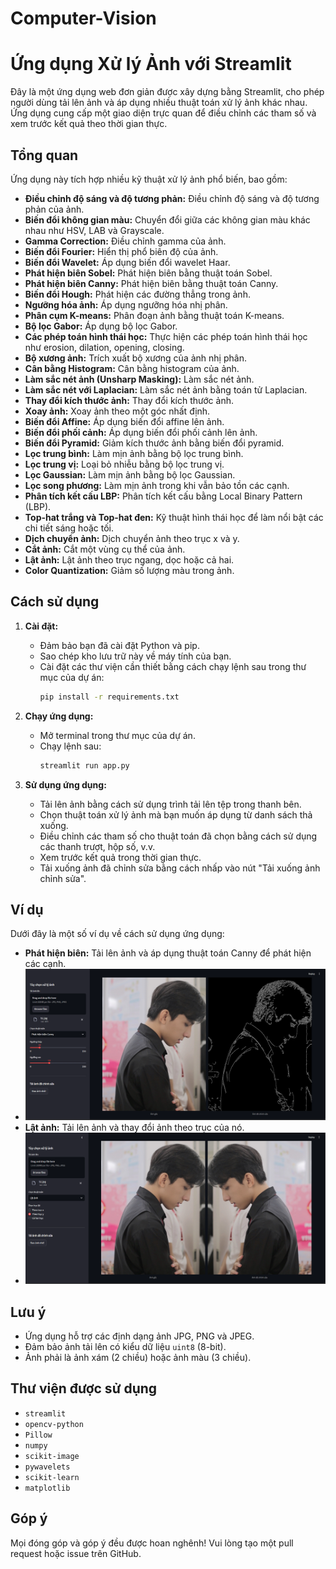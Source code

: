 # Computer-Vision
# Ứng dụng Xử lý Ảnh với Streamlit

Đây là một ứng dụng web đơn giản được xây dựng bằng Streamlit, cho phép người dùng tải lên ảnh và áp dụng nhiều thuật toán xử lý ảnh khác nhau. Ứng dụng cung cấp một giao diện trực quan để điều chỉnh các tham số và xem trước kết quả theo thời gian thực.

## Tổng quan

Ứng dụng này tích hợp nhiều kỹ thuật xử lý ảnh phổ biến, bao gồm:

* **Điều chỉnh độ sáng và độ tương phản:** Điều chỉnh độ sáng và độ tương phản của ảnh.
* **Biến đổi không gian màu:** Chuyển đổi giữa các không gian màu khác nhau như HSV, LAB và Grayscale.
* **Gamma Correction:** Điều chỉnh gamma của ảnh.
* **Biến đổi Fourier:** Hiển thị phổ biên độ của ảnh.
* **Biến đổi Wavelet:** Áp dụng biến đổi wavelet Haar.
* **Phát hiện biên Sobel:** Phát hiện biên bằng thuật toán Sobel.
* **Phát hiện biên Canny:** Phát hiện biên bằng thuật toán Canny.
* **Biến đổi Hough:** Phát hiện các đường thẳng trong ảnh.
* **Ngưỡng hóa ảnh:** Áp dụng ngưỡng hóa nhị phân.
* **Phân cụm K-means:** Phân đoạn ảnh bằng thuật toán K-means.
* **Bộ lọc Gabor:** Áp dụng bộ lọc Gabor.
* **Các phép toán hình thái học:** Thực hiện các phép toán hình thái học như erosion, dilation, opening, closing.
* **Bộ xương ảnh:** Trích xuất bộ xương của ảnh nhị phân.
* **Cân bằng Histogram:** Cân bằng histogram của ảnh.
* **Làm sắc nét ảnh (Unsharp Masking):** Làm sắc nét ảnh.
* **Làm sắc nét với Laplacian:** Làm sắc nét ảnh bằng toán tử Laplacian.
* **Thay đổi kích thước ảnh:** Thay đổi kích thước ảnh.
* **Xoay ảnh:** Xoay ảnh theo một góc nhất định.
* **Biến đổi Affine:** Áp dụng biến đổi affine lên ảnh.
* **Biến đổi phối cảnh:** Áp dụng biến đổi phối cảnh lên ảnh.
* **Biến đổi Pyramid:** Giảm kích thước ảnh bằng biến đổi pyramid.
* **Lọc trung bình:** Làm mịn ảnh bằng bộ lọc trung bình.
* **Lọc trung vị:** Loại bỏ nhiễu bằng bộ lọc trung vị.
* **Lọc Gaussian:** Làm mịn ảnh bằng bộ lọc Gaussian.
* **Lọc song phương:** Làm mịn ảnh trong khi vẫn bảo tồn các cạnh.
* **Phân tích kết cấu LBP:** Phân tích kết cấu bằng Local Binary Pattern (LBP).
* **Top-hat trắng và Top-hat đen:** Kỹ thuật hình thái học để làm nổi bật các chi tiết sáng hoặc tối.
* **Dịch chuyển ảnh:** Dịch chuyển ảnh theo trục x và y.
* **Cắt ảnh:** Cắt một vùng cụ thể của ảnh.
* **Lật ảnh:** Lật ảnh theo trục ngang, dọc hoặc cả hai.
* **Color Quantization:** Giảm số lượng màu trong ảnh.


## Cách sử dụng

1. **Cài đặt:**
    * Đảm bảo bạn đã cài đặt Python và pip.
    * Sao chép kho lưu trữ này về máy tính của bạn.
    * Cài đặt các thư viện cần thiết bằng cách chạy lệnh sau trong thư mục của dự án:
        ```bash
        pip install -r requirements.txt
        ```

2. **Chạy ứng dụng:**
    * Mở terminal trong thư mục của dự án.
    * Chạy lệnh sau:
        ```bash
        streamlit run app.py
        ```

3. **Sử dụng ứng dụng:**
    * Tải lên ảnh bằng cách sử dụng trình tải lên tệp trong thanh bên.
    * Chọn thuật toán xử lý ảnh mà bạn muốn áp dụng từ danh sách thả xuống.
    * Điều chỉnh các tham số cho thuật toán đã chọn bằng cách sử dụng các thanh trượt, hộp số, v.v.
    * Xem trước kết quả trong thời gian thực.
    * Tải xuống ảnh đã chỉnh sửa bằng cách nhấp vào nút "Tải xuống ảnh chỉnh sửa".

## Ví dụ

Dưới đây là một số ví dụ về cách sử dụng ứng dụng:

* **Phát hiện biên:** Tải lên ảnh và áp dụng thuật toán Canny để phát hiện các cạnh.
*   ![Phát hiện biên Canny](./images/1.png)
* **Lật ảnh:** Tải lên ảnh và thay đổi ảnh theo trục của nó.
* ![Lật ảnh](./images/2.png)

## Lưu ý

* Ứng dụng hỗ trợ các định dạng ảnh JPG, PNG và JPEG.
* Đảm bảo ảnh tải lên có kiểu dữ liệu `uint8` (8-bit).
* Ảnh phải là ảnh xám (2 chiều) hoặc ảnh màu (3 chiều).


## Thư viện được sử dụng

* `streamlit`
* `opencv-python`
* `Pillow`
* `numpy`
* `scikit-image`
* `pywavelets`
* `scikit-learn`
* `matplotlib`


## Góp ý

Mọi đóng góp và góp ý đều được hoan nghênh! Vui lòng tạo một pull request hoặc issue trên GitHub.
